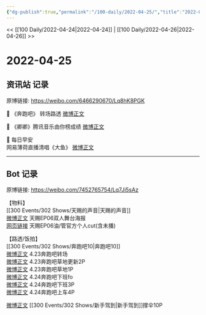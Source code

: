 ```yaml
---
{"dg-publish":true,"permalink":"/100-daily/2022-04-25/","title":"2022-04-25"}
---
```



<< [[100 Daily/2022-04-24\|2022-04-24]] | [[100 Daily/2022-04-26\|2022-04-26]] >>

# 2022-04-25

## 资讯站 记录

原博链接: https://weibo.com/6466290670/Lq8hK8PGK

🌟 《奔跑吧》 转场路透 [微博正文](https://weibo.com/detail/4762114872576502)

🌟 《卿卿》腾讯音乐由你榜成绩 [微博正文](https://weibo.com/detail/4762115317172623)

🌟 每日早安  
网易薄荷直播清唱《大鱼》 [微博正文](https://weibo.com/detail/4762062587429207)

---
## Bot 记录

原博链接: https://weibo.com/7452765754/Lq7Ji5sAz

【物料】  
[[300 Events/302 Shows/天赐的声音\|天赐的声音]]  
[微博正文](https://m.weibo.cn/1315706994/4762080802244097) 天赐EP06双人舞台海报  
[网页链接](https://weibo.cn/sinaurl?u=https%3A%2F%2Fyoutu.be%2FDZ0p---ubvs) 天赐EP06油/管官方个人cut(含未播)

【路透/饭拍】  
[[300 Events/302 Shows/奔跑吧10\|奔跑吧10]]  
[微博正文](https://m.weibo.cn/5876797510/4762080098126141) 4.23奔跑吧转场  
[微博正文](https://m.weibo.cn/7458115630/4761454932132576) 4.23奔跑吧草地更新2P  
[微博正文](https://m.weibo.cn/7633014126/4762288198257916) 4.23奔跑吧草地1P  
[微博正文](https://m.weibo.cn/7495641082/4762132586171093) 4.24奔跑吧下班fo  
[微博正文](https://m.weibo.cn/7495641082/4762104936792810) 4.24奔跑吧下班3P  
[微博正文](https://m.weibo.cn/7633014126/4762157167675355) 4.24奔跑吧上车4P

[微博正文](https://m.weibo.cn/6873250805/4762199865691841) [[300 Events/302 Shows/新手驾到\|新手驾到]]撑伞10P

